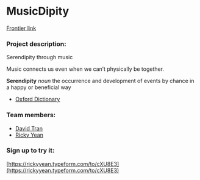 # MusicDipity

[Frontier link](https://frontier.pioneer.app/posts/130-musicdipity-serendipity-through-music)

### Project description:
Serendipity through music

Music connects us even when we can’t physically be together.

**Serendipity**
*noun*
the occurrence and development of events by chance in a happy or beneficial way

- [Oxford Dictionary](http://english.oxforddictionaries.com/serendipity)

### Team members:

- [David Tran](https://www.davidtran.me/)
- [Ricky Yean](https://rickyyean.com/)

### Sign up to try it:

[https://rickyyean.typeform.com/to/cXU8E3](https://rickyyean.typeform.com/to/cXU8E3)

